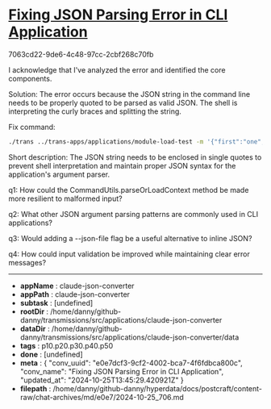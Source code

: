 # [Fixing JSON Parsing Error in CLI Application](https://claude.ai/chat/e0e7dcf3-9cf2-4002-bca7-4f6fdbca800c)

7063cd22-9de6-4c48-97cc-2cbf268c70fb

 I acknowledge that I've analyzed the error and identified the core components.

Solution:
The error occurs because the JSON string in the command line needs to be properly quoted to be parsed as valid JSON. The shell is interpreting the curly braces and splitting the string.

Fix command:
```bash
./trans ../trans-apps/applications/module-load-test -m '{"first":"one","second":"two"}'
```

Short description:
The JSON string needs to be enclosed in single quotes to prevent shell interpretation and maintain proper JSON syntax for the application's argument parser.

q1: How could the CommandUtils.parseOrLoadContext method be made more resilient to malformed input?

q2: What other JSON argument parsing patterns are commonly used in CLI applications?

q3: Would adding a --json-file flag be a useful alternative to inline JSON?

q4: How could input validation be improved while maintaining clear error messages?

---

* **appName** : claude-json-converter
* **appPath** : claude-json-converter
* **subtask** : [undefined]
* **rootDir** : /home/danny/github-danny/transmissions/src/applications/claude-json-converter
* **dataDir** : /home/danny/github-danny/transmissions/src/applications/claude-json-converter/data
* **tags** : p10.p20.p30.p40.p50
* **done** : [undefined]
* **meta** : {
  "conv_uuid": "e0e7dcf3-9cf2-4002-bca7-4f6fdbca800c",
  "conv_name": "Fixing JSON Parsing Error in CLI Application",
  "updated_at": "2024-10-25T13:45:29.420921Z"
}
* **filepath** : /home/danny/github-danny/hyperdata/docs/postcraft/content-raw/chat-archives/md/e0e7/2024-10-25_706.md